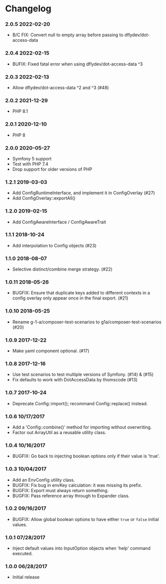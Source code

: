 # Changelog

### 2.0.5 2022-02-20

* B/C FIX: Convert null to empty array before passing to dflydev/dot-access-data

### 2.0.4 2022-02-15

* BUFIX: Fixed fatal error when using dflydev/dot-access-data ^3

### 2.0.3 2022-02-13

* Allow dflydev/dot-access-data ^2 and ^3 (#48)

### 2.0.2 2021-12-29

* PHP 8.1

### 2.0.1 2020-12-10

* PHP 8

### 2.0.0 2020-05-27

* Symfony 5 support
* Test with PHP 7.4
* Drop support for older versions of PHP

### 1.2.1 2019-03-03

* Add ConfigRuntimeInterface, and implement it in ConfigOverlay (#27)
* Add ConfigOverlay::exportAll()

### 1.2.0 2019-02-15

* Add ConfigAwareInterface / ConfigAwareTrait

### 1.1.1 2018-10-24

* Add interpolation to Config objects (#23)

### 1.1.0 2018-08-07

* Selective distinct/combine merge strategy. (#22)

### 1.0.11 2018-05-26

* BUGFIX: Ensure that duplicate keys added to different contexts in a config overlay only appear once in the final export. (#21)

### 1.0.10 2018-05-25

* Rename g-1-a/composer-test-scenarios to g1a/composer-test-scenarios (#20)

### 1.0.9 2017-12-22

* Make yaml component optional. (#17)

### 1.0.8 2017-12-16

* Use test scenarios to test multiple versions of Symfony. (#14) & (#15)
* Fix defaults to work with DotAccessData by thomscode (#13)

### 1.0.7 2017-10-24

* Deprecate Config::import(); recommand Config::replace() instead.

### 1.0.6 10/17/2017

* Add a 'Config::combine()' method for importing without overwriting.
* Factor out ArrayUtil as a reusable utility class.

### 1.0.4 10/16/2017

* BUGFIX: Go back to injecting boolean options only if their value is 'true'.

### 1.0.3 10/04/2017

* Add an EnvConfig utility class.
* BUGFIX: Fix bug in envKey calculation: it was missing its prefix.
* BUGFIX: Export must always return something.
* BUGFIX: Pass reference array through to Expander class.

### 1.0.2 09/16/2017

* BUGFIX: Allow global boolean options to have either `true` or `false` initial values.

### 1.0.1 07/28/2017

* Inject default values into InputOption objects when 'help' command executed.

### 1.0.0 06/28/2017

* Initial release

